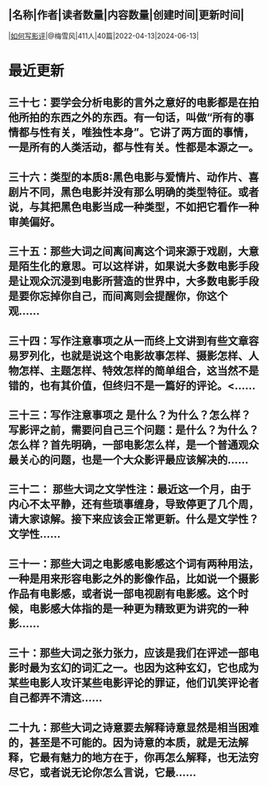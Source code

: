 |名称|作者|读者数量|内容数量|创建时间|更新时间|
---
|[如何写影评](https://xiaobot.net/p/Mxfreview?refer=0b133df9-27dc-423b-8101-639049001c13)|@梅雪风|411人|40篇|2022-04-13|2024-06-13|

# 最近更新
## 三十七：要学会分析电影的言外之意好的电影都是在拍他所拍的东西之外的东西。有一句话，叫做“所有的事情都与性有关，唯独性本身”。它讲了两方面的事情，一是所有的人类活动，都与性有关。性都是本源之一。
## 三十六：类型的本质8:黑色电影与爱情片、动作片、喜剧片不同，黑色电影并没有那么明确的类型特征。或者说，与其把黑色电影当成一种类型，不如把它看作一种审美偏好。
## 三十五：那些大词之间离间离这个词来源于戏剧，大意是陌生化的意思。可以这样讲，如果说大多数电影手段是让观众沉浸到电影所营造的世界中，大多数电影手段是要你忘掉你自己，而间离则会提醒你，你这个观......
## 三十四：写作注意事项之从一而终上文讲到有些文章容易罗列化，也就是说这个电影故事怎样、摄影怎样、人物怎样、主题怎样、特效怎样的简单组合，这当然不是错的，也有其价值，但终归不是一篇好的评论。<......
## 三十三：写作注意事项之 是什么？为什么？怎么样？写影评之前，需要问自己三个问题：是什么？为什么？怎么样？首先明确，一部电影怎么样，是一个普通观众最关心的问题，也是一个大众影评最应该解决的......
## 三十二： 那些大词之文学性注：最近这一个月，由于内心不太平静，还有些琐事缠身，导致停更了几个周，请大家谅解。接下来应该会正常更新。什么是文学性？文学性......
## 三十一：那些大词之电影感电影感这个词有两种用法，一种是用来形容电影之外的影像作品，比如说一个摄影作品有电影感，或者说一部电视剧有电影感。这个时候，电影感大体指的是一种更为精致更为讲究的一种影......
## 三十：那些大词之张力张力，应该是我们在评述一部电影时最为玄幻的词汇之一。也因为这种玄幻，它也成为某些电影人攻讦某些电影评论的罪证，他们讥笑评论者自己都弄不清这......
## 二十九：那些大词之诗意要去解释诗意显然是相当困难的，甚至是不可能的。因为诗意的本质，就是无法解释，它最有魅力的地方在于，你再怎么解释，也无法穷尽它，或者说无论你怎么言说，它最......

